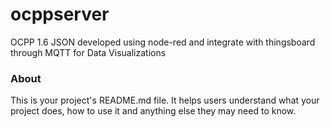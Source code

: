 ocppserver
==========

OCPP 1.6 JSON developed using node-red and integrate with thingsboard through MQTT for Data Visualizations

### About

This is your project's README.md file. It helps users understand what your
project does, how to use it and anything else they may need to know.